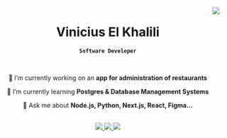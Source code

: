 <img align="right" src="https://visitor-badge.laobi.icu/badge?page_id=vinicius-el-khalili.vinicius-el-khalili" />

<div align="center">

# Vinicius El Khalili
**`Software Developer`**

<br/>

<div align="center">

🔭 I’m currently working on an **app for administration of restaurants**

🌱 I’m currently learning **Postgres & Database Management Systems**

💬 Ask me about **Node.js, Python, Next.js, React, Figma...**

<br/>

<div align="center"> 
  <a href="mailto:vinicius.khalili@gmail.com">
    <img src="https://img.shields.io/badge/Gmail-333333?style=for-the-badge&logo=gmail&logoColor=red" />
  </a>
  <a href="https://linkedin.com/in/pedro-sales-muniz" target="_blank">
    <img src="https://img.shields.io/badge/LinkedIn-0077B5?style=for-the-badge&logo=linkedin&logoColor=white" target="_blank" />
  </a>
  <a href="https://salesp07.github.io" target="_blank">
     <img src="https://img.shields.io/badge/Portfolio-FF5722?style=for-the-badge&logo=todoist&logoColor=white" target="_blank" /> <!-- sqlite, safari, google-chrome are other good icon options -->
  </a>
</div>


</div>

